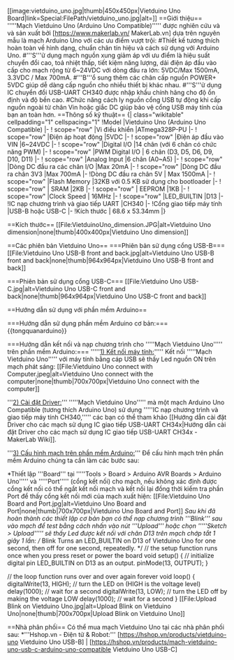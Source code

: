 [[image:vietduino_uno.jpg|thumb|450x450px|Vietduino Uno Board|link=Special:FilePath/vietduino_uno.jpg|alt=]]
==Giới thiệu==
'''''Mạch Vietduino Uno (Arduino Uno Compatible)''''' được nghiên cứu và và sản xuất bởi [https://www.makerlab.vn/ MakerLab.vn] dựa trên nguyên mẫu là mạch Arduino Uno với các ưu điểm vượt trội:
#Thiết kế tương thích hoàn toàn về hình dạng, chuẩn chân tín hiệu và cách sử dụng với Arduino Uno.
#'''S'''ử dụng mạch nguồn xung giảm áp với ưu điểm là hiệu suất chuyển đổi cao, toả nhiệt thấp, tiết kiệm năng lượng, dải điện áp đầu vào cấp cho mạch rộng từ 6~24VDC với dòng đầu ra lớn: 5VDC/Max 1500mA, 3.3VDC / Max 700mA.
#'''B'''ổ sung thêm các chân cấp nguồn POWER+ 5VDC giúp dễ dàng cấp nguồn cho nhiều thiết bị khác nhau.
#'''S'''ử dụng IC chuyển đổi USB-UART CH340 được nhập khẩu chính hãng cho độ ổn định và độ bền cao.
#Chức năng cách ly nguồn cổng USB tự động khi cấp nguồn ngoài từ chân Vin hoặc giắc DC giúp bảo vệ cổng USB máy tính của bạn an toàn hơn.
==Thông số kỹ thuật==
{| class="wikitable" cellpadding="1" cellspacing="1"
!Model
|Vietduino Uno (Arduino Uno Compatible)
|-
! scope="row" |Vi điều khiển
|ATmega328P-PU
|-
! scope="row" |Điện áp hoạt động
|5VDC
|-
! scope="row" |Điện áp đầu vào VIN
|6~24VDC
|-
! scope="row" |Digital I/O 
|14 chân (với 6 chân có chức năng PWM)
|-
! scope="row" |PWM Digital I/O
| 6 chân (D3, D5, D6, D9, D10, D11)
|-
! scope="row" |Analog Input
|6 chân (A0~A5)
|-
! scope="row" |Dòng DC đầu ra các chân I/O
|Max 20mA
|-
! scope="row" |Dòng DC đầu ra chân 3V3 
|Max 700mA
|-
!Dòng DC đầu ra chân 5V
| Max 1500mA 
|-
! scope="row" |Flash Memory 
|32KB với 0.5 KB sử dụng cho bootloader
|-
! scope="row" | SRAM
|2KB
|-
! scope="row" | EEPROM
|1KB
|-
! scope="row" |Clock Speed
| 16MHz
|-
! scope="row" |LED_BUILTIN
|D13
|-
!IC nạp chương trình và giao tiếp UART
|CH340
|-
!Cổng giao tiếp máy tính
|USB-B hoặc USB-C
|-
!Kích thước
| 68.6 x 53.34mm 
|}

==Kích thước==
[[File:VietduinoUno_dimension.JPG|alt=Vietduino Uno dimension|none|thumb|400x400px|Vietduino Uno dimension]]

==Các phiên bản Vietduino Uno==
===Phiên bản sử dụng cổng USB-B===
[[File:Vietduino Uno USB-B front and back.jpg|alt=Vietduino Uno USB-B front and back|none|thumb|964x964px|Vietduino Uno USB-B front and back]]

===Phiên bản sử dụng cổng USB-C===
[[File:Vietduino Uno USB-C.jpg|alt=Vietduino Uno USB-C front and back|none|thumb|964x964px|Vietduino Uno USB-C front and back]]

==Hướng dẫn sử dụng với phần mềm Arduino==

===Hướng dẫn sử dụng phần mềm Arduino cơ bản:===
{{tongquanarduino}}

===Hướng dẫn kết nối và nạp chương trình cho '''''Mạch Vietduino Uno''''' trên phần mềm Arduino:===
'''''<u>1) Kết nối máy tính:</u>''''' Kết nối '''''Mạch Vietduino Uno''''' với máy tính bằng cáp USB sẽ thấy Led nguồn ON trên mạch phát sáng:
[[File:Vietduino Uno connect with Computer.jpeg|alt=Vietduino Uno connect with the computer|none|thumb|700x700px|Vietduino Uno connect with the computer]]

'''<u>2) Cài đặt Driver:</u>''' '''''Mạch Vietduino Uno'''''  mà một mạch Arduino Uno Compatible (tương thích Arduino Uno) sử dụng '''''IC nạp chương trình và giao tiếp máy tính CH340,''''' các bạn có thể tham khảo [[Hướng dẫn cài đặt Driver cho các mạch sử dụng IC giao tiếp USB-UART CH34x|Hướng dẫn cài đặt Driver cho các mạch sử dụng IC giao tiếp USB-UART CH34x - MakerLab Wiki]].

'''<u>3) Cấu hình mạch trên phần mềm Arduino:</u>''' Để cấu hình mạch trên phần mềm Arduino chúng ta cần làm các bước sau:

*Thiết lập '''Board''' tại '''''Tools > Board > Arduino AVR Boards > Arduino Uno''''' và '''''Port''''' (cổng kết nối) cho mạch, nếu không xác định được cổng kết nối có thể ngắt kết nối mạch và kết nối lại đồng thời kiểm tra phần Port để thấy cổng kết nối mới của mạch xuất hiện:
[[File:Vietduino Uno Board and Port.jpg|alt=Vietduino Uno Board and Port|none|thumb|700x700px|Vietduino Uno Board and Port]]
*Sau khi đã hoàn thành các thiết lập cơ bản bạn có thể nạp chương trình '''Blink''' sau vào mạch để test bằng cách nhấn vào nút '''Upload''' hoặc chọn '''''Sketch > Upload''''' sẽ thấy Led được kết nối với chân D13 trên mạch chớp tắt 1 giây 1 lần:
<source lang="c++">/*
  Blink
  Turns an LED_BUILTIN on D13 of Vietduino Uno for one second, then off for one second, repeatedly.
*/
// the setup function runs once when you press reset or power the board
void setup() {
  // initialize digital pin LED_BUILTIN on D13 as an output.
  pinMode(13, OUTPUT);
}

// the loop function runs over and over again forever
void loop() {
  digitalWrite(13, HIGH);  // turn the LED on (HIGH is the voltage level)
  delay(1000);                      // wait for a second
  digitalWrite(13, LOW);   // turn the LED off by making the voltage LOW
  delay(1000);                      // wait for a second
}</source>
[[File:Upload Blink on Vietduino Uno.jpg|alt=Upload Blink on Vietduino Uno|none|thumb|700x700px|Upload Blink on Vietduino Uno]]

==Nhà phân phối==
Có thể mua mạch Vietduino Uno tại các nhà phân phối sau:
*'''Hshop.vn - Điện tử & Robot:''' [https://hshop.vn/products/vietduino-uno Vietduino Uno USB-B] | [https://hshop.vn/products/mach-vietduino-uno-usb-c-arduino-uno-compatible Vietduino Uno USB-C]
